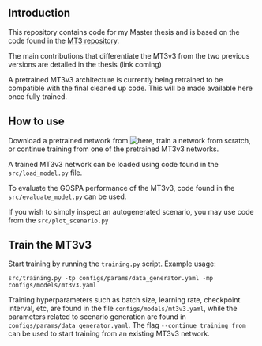 ## Introduction
This repository contains code for my Master thesis and is based on the code found in the [MT3 repository](https://github.com/JulianoLagana/MT3/).

The main contributions that differentiate the MT3v3 from the two previous versions are detailed in the thesis (link coming)

A pretrained MT3v3 architecture is currently being retrained to be compatible with the final cleaned up code. This will be made available here once fully trained.

## How to use
Download a pretrained network from ![here](https://drive.google.com/drive/folders/12tbdgwilYVc_qnfcl_KVF3HKuez2fKFA?usp=sharing), train a network from scratch, or continue training from one of the pretrained MT3v3 networks.

A trained MT3v3 network can be loaded using code found in the `src/load_model.py` file.

To evaluate the GOSPA performance of the MT3v3, code found in the `src/evaluate_model.py` can be used.

If you wish to simply inspect an autogenerated scenario, you may use code from the `src/plot_scenario.py`


## Train the MT3v3
Start training by running the `training.py` script. Example usage:

```
src/training.py -tp configs/params/data_generator.yaml -mp configs/models/mt3v3.yaml
```

Training hyperparameters such as batch size, learning rate, checkpoint interval, etc, are found in the file `configs/models/mt3v3.yaml`, while the parameters related to scenario generation are found in `configs/params/data_generator.yaml`. The flag `--continue_training_from` can be used to start training from an existing MT3v3 network.


